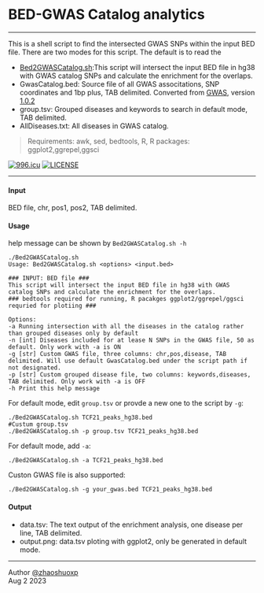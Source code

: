 # BED-GWAS Catalog analytics

-----
This is a shell script to find the intersected GWAS SNPs within the input BED file. There are two modes for this script. The default is to read the 

 * [Bed2GWASCatalog.sh](https://github.com/zhaoshuoxp/Enrichment-Analysis#Bed2GWASCatalogsh):This script will intersect the input BED file in hg38 with GWAS catalog SNPs and calculate the enrichment for the overlaps.
 * GwasCatalog.bed: Source file of all GWAS associtations, SNP coordinates and 1bp plus, TAB delimited. Converted from [GWAS](https://www.ebi.ac.uk/gwas/), version [1.0.2](https://www.ebi.ac.uk/gwas/api/search/downloads/alternative) 
 * group.tsv: Grouped diseases and keywords to search in default mode, TAB delimited.
 * AllDiseases.txt: All diseases in GWAS catalog.

> Requirements:
awk, sed, bedtools, R, R packages: ggplot2,ggrepel,ggsci

[![996.icu](https://img.shields.io/badge/link-996.icu-red.svg)](https://996.icu) [![LICENSE](https://img.shields.io/badge/license-Anti%20996-blue.svg)](https://github.com/996icu/996.ICU/blob/master/LICENSE)

----

#### Input

BED file, chr, pos1, pos2, TAB delimited.

#### Usage

help message can be shown by `Bed2GWASCatalog.sh -h`

```shell
./Bed2GWASCatalog.sh
Usage: Bed2GWASCatalog.sh <options> <input.bed>

### INPUT: BED file ###
This script will intersect the input BED file in hg38 with GWAS catalog SNPs and calculate the enrichment for the overlaps.
### bedtools required for running, R pacakges ggplot2/ggrepel/ggsci requried for plotiing ###

Options:
-a Running intersection with all the diseases in the catalog rather than grouped diseases only by default
-n [int] Diseases included for at lease N SNPs in the GWAS file, 50 as default. Only work with -a is ON
-g [str] Custom GWAS file, three columns: chr,pos,disease, TAB delimited. Will use default GwasCatalog.bed under the script path if not designated.
-p [str] Custom grouped disease file, two columns: keywords,diseases, TAB delimited. Only work with -a is OFF
-h Print this help message
```

For default mode, edit `group.tsv` or provde a new one to the script by `-g`:

```shell
./Bed2GWASCatalog.sh TCF21_peaks_hg38.bed
#Custum group.tsv
./Bed2GWASCatalog.sh -p group.tsv TCF21_peaks_hg38.bed
```

For default mode, add `-a`:

```shell
./Bed2GWASCatalog.sh -a TCF21_peaks_hg38.bed
```

Custon GWAS file is also supported:

```shell
./Bed2GWASCatalog.sh -g your_gwas.bed TCF21_peaks_hg38.bed
```



#### Output

- data.tsv: The text output of the enrichment analysis, one disease per line, TAB delimited.
- output.png: data.tsv ploting with ggplot2, only be generated in default mode.



------

Author [@zhaoshuoxp](https://github.com/zhaoshuoxp)  
Aug 2 2023  

